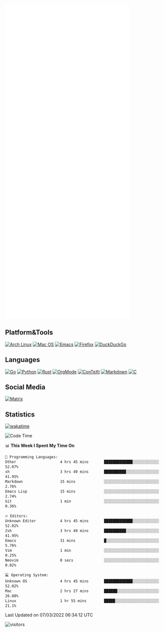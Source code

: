 ![Metrics](https://github.com/SteamedFish/SteamedFish/blob/master/github-metrics.svg)

## Platform&Tools

[![Arch Linux](https://img.shields.io/badge/ArchLinux-1793D1?logo=arch-linux&logoColor=fff&style=flat-square)](https://archlinux.org/)
[![Mac OS](https://img.shields.io/badge/MacOS-000000?style=flat-square&logo=macos&logoColor=F0F0F0)](https://www.apple.com/macos/)
[![Emacs](https://img.shields.io/badge/Emacs-%237F5AB6.svg?&style=flat-square&logo=gnu-emacs&logoColor=white)](https://www.gnu.org/software/emacs/)
[![Firefox](https://img.shields.io/badge/Firefox-FF7139?style=flat-square&logo=Firefox-Browser&logoColor=white)](https://firefox.com/)
[![DuckDuckGo](https://img.shields.io/badge/DuckDuckGo-DE5833?style=flat-square&logo=DuckDuckGo&logoColor=white)](https://duckduckgo.com/)

## Languages

[![Go](https://img.shields.io/badge/Golang-%2300ADD8.svg?style=flat-square&logo=go&logoColor=white)](https://golang.org/)
[![Python](https://img.shields.io/badge/Python-3670A0?style=flat-square&logo=python&logoColor=ffdd54)](https://www.python.org/)
[![Rust](https://img.shields.io/badge/Rust-%23000000.svg?style=flat-square&logo=rust&logoColor=white)](https://www.rust-lang.org/)
[![OrgMode](https://img.shields.io/badge/OrgMode-%23000000.svg?style=flat-square&logo=org&logoColor=white)](https://orgmode.org/)
[![ConTeXt](https://img.shields.io/badge/ConTeXt-%23008080.svg?style=flat-square&logo=latex&logoColor=white)](https://contextgarden.net/)
[![Markdown](https://img.shields.io/badge/MarkDown-%23000000.svg?style=flat-square&logo=markdown&logoColor=white)](https://daringfireball.net/projects/markdown/)
[![C](https://img.shields.io/badge/C-%2300599C.svg?style=flat-square&logo=c&logoColor=white)](https://www.iso.org/standard/74528.html)

## Social Media

[![Matrix](https://img.shields.io/badge/SteamedFish-2CA5E0?style=social&logo=matrix&logoColor=black)](https://matrix.to/#/@i:steamedfish.org)

## Statistics
[![wakatime](https://wakatime.com/badge/user/168280d6-fcf2-4b4f-ad3a-dc4612f35b38.svg)](https://wakatime.com/@168280d6-fcf2-4b4f-ad3a-dc4612f35b38)

<!--START_SECTION:waka-->
![Code Time](http://img.shields.io/badge/Code%20Time-1%2C636%20hrs%2027%20mins-blue)

📊 **This Week I Spent My Time On** 

```text
💬 Programming Languages: 
Other                    4 hrs 45 mins       █████████████░░░░░░░░░░░░   52.07% 
sh                       3 hrs 49 mins       ██████████░░░░░░░░░░░░░░░   41.95% 
Markdown                 15 mins             ░░░░░░░░░░░░░░░░░░░░░░░░░   2.76% 
Emacs Lisp               15 mins             ░░░░░░░░░░░░░░░░░░░░░░░░░   2.74% 
Git                      1 min               ░░░░░░░░░░░░░░░░░░░░░░░░░   0.36%

🔥 Editors: 
Unknown Editor           4 hrs 45 mins       █████████████░░░░░░░░░░░░   52.02% 
Zsh                      3 hrs 49 mins       ██████████░░░░░░░░░░░░░░░   41.95% 
Emacs                    31 mins             █░░░░░░░░░░░░░░░░░░░░░░░░   5.76% 
Vim                      1 min               ░░░░░░░░░░░░░░░░░░░░░░░░░   0.25% 
Neovim                   0 secs              ░░░░░░░░░░░░░░░░░░░░░░░░░   0.02%

💻 Operating System: 
Unknown OS               4 hrs 45 mins       █████████████░░░░░░░░░░░░   52.02% 
Mac                      2 hrs 27 mins       ██████░░░░░░░░░░░░░░░░░░░   26.88% 
Linux                    1 hr 55 mins        █████░░░░░░░░░░░░░░░░░░░░   21.1%

```


 Last Updated on 07/03/2022 06:34:12 UTC
<!--END_SECTION:waka-->

![visitors](https://visitor-badge.laobi.icu/badge?page_id=SteamedFish.SteamedFish)
